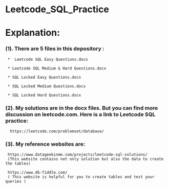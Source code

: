# Leetcode_SQL_Practice

# Explanation:

### (1). There are 5 files in this depository :

     *  Leetcode SQL Easy Questions.docx
     
     * Leetcode SQL Medium & Hard Questions.docx
     
     * SQL Locked Easy Questions.docx
     
     * SQL Locked Medium Questions.docx
     
     * SQL Locked Hard Questions.docx


### (2). My solutions are in the docx files. But you can find more discussion on leetcode.com. Here is a link to Leetcode SQL practice: 

      https://leetcode.com/problemset/database/         


### (3). My reference websites are: 
         
     https://www.datageekinme.com/projects/leetcode-sql-solutions/    
     (This website contains not only solution but also the data to create the tables)
     
     https://www.db-fiddle.com/   
     ( This website is helpful for you to create tables and test your queries )
     

 
